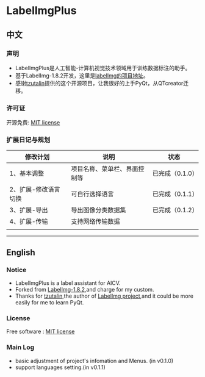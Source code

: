 # LabelImgPlus

## 中文
### 声明
 - LabelImgPlus是人工智能-计算机视觉技术领域用于训练数据标注的助手。
 - 基于LabelImg-1.8.2开发，这里是[labelImg的项目地址](https://github.com/tzutalin/labelImg)。
 - 感谢[tzutalin](https://github.com/tzutalin)提供的这个开源项目，让我很好的上手PyQt，从QTcreator迁移。
### 许可证
开源免费: [MIT license](https://github.com/tzutalin/labelImg/blob/master/LICENSE)
### 扩展日记与规划

| 修改计划             | 说明                         | 状态            |
| -------------------- | ---------------------------- | --------------- |
| 1、基本调整          | 项目名称、菜单栏、界面控制等 | 已完成（0.1.0） |
| 2、扩展-修改语言切换 | 可自行选择语言               | 已完成（0.1.1） |
| 3、扩展-导出         | 导出图像分类数据集           | 已完成（0.1.2） |
| 4、扩展-传输         | 支持网络传输数据             |                 |
|                      |                              |                 |



------
## English
### Notice
 - LabelImgPlus is a label assistant for AICV.
 - Forked from [LabelImg-1.8.2](https://github.com/tzutalin/labelImg),and charge for my custom.
 - Thanks for [tzutalin](https://github.com/tzutalin),the author of [LabelImg project](https://github.com/tzutalin/labelImg),and it could be more easily for me to learn PyQt.
### License
Free software : [MIT license](https://github.com/tzutalin/labelImg/blob/master/LICENSE)
### Main Log
 - basic adjustment of project's infomation and Menus. (in v0.1.0)
 - support languages setting.(in v0.1.1)
